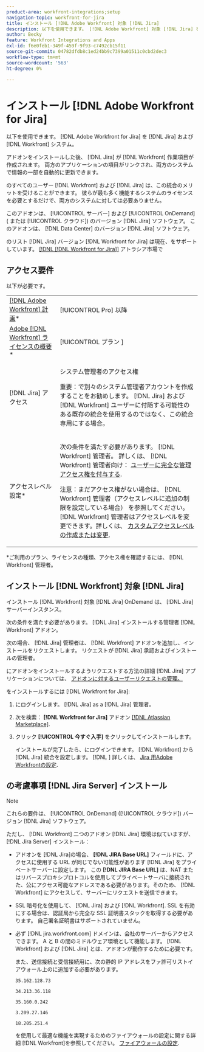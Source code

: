 ```yaml
---
product-area: workfront-integrations;setup
navigation-topic: workfront-for-jira
title: インストール [!DNL Adobe Workfront] 対象 [!DNL Jira]
description: 以下を使用できます。 [!DNL Adobe Workfront] 対象 [!DNL Jira] を [!DNL Jira] および [!DNL Workfront] システム。
author: Becky
feature: Workfront Integrations and Apps
exl-id: f6e0feb1-349f-459f-9f93-c7492cb15f11
source-git-commit: 04782dfdb8c1ed24bb9c7399a01511c0cbd2dec3
workflow-type: tm+mt
source-wordcount: '563'
ht-degree: 0%

---
```


# インストール [!DNL Adobe Workfront for Jira]

以下を使用できます。 [!DNL Adobe Workfront for Jira] を [!DNL Jira] および [!DNL Workfront] システム。

アドオンをインストールした後、 [!DNL Jira] が [!DNL Workfront] 作業項目が作成されます。 両方のアプリケーションの項目がリンクされ、両方のシステムで情報の一部を自動的に更新できます。

のすべてのユーザー [!DNL Workfront] および [!DNL Jira] は、この統合のメリットを受けることができます。 彼らが最も多く機能するシステムのライセンスを必要とするだけで、両方のシステムに対しては必要ありません。

このアドオンは、 [!UICONTROL サーバー] および [!UICONTROL OnDemand] ( または [!UICONTROL クラウド]) のバージョン [!DNL Jira] ソフトウェア。 このアドオンは、 [!DNL Data Center] のバージョン [!DNL Jira] ソフトウェア。

のリスト [!DNL Jira] バージョン [!DNL Workfront for Jira] は現在、をサポートしています。 [[!DNL [!DNL Workfront for Jira]]](https://marketplace.atlassian.com/apps/1218653/workfront-for-jira?hosting=cloud&amp;tab=overview) アトラシア市場で

## アクセス要件

以下が必要です。

<table style="table-layout:auto"> 
 <col> 
 <col> 
 <tbody> 
  <tr> 
   <td role="rowheader"><a href="https://www.workfront.com/plans" target="_blank">[!DNL Adobe Workfront] 計画</a>*</td> 
   <td> <p>[!UICONTROL Pro] 以降</p> </td> 
  </tr> 
  <tr> 
   <td role="rowheader"><a href="../../administration-and-setup/add-users/access-levels-and-object-permissions/wf-licenses.md" class="MCXref xref">Adobe [!DNL Workfront] ライセンスの概要</a>*</td> 
   <td> <p>[!UICONTROL プラン ]</p> </td> 
  </tr> 
  <tr> 
   <td role="rowheader">[!DNL Jira] アクセス</td> 
   <td> <p>システム管理者のアクセス権</p> <p>重要：で別々のシステム管理者アカウントを作成することをお勧めします。 [!DNL Jira] および [!DNL Workfront] ユーザーに付随する可能性のある既存の統合を使用するのではなく、この統合専用にする場合。</p> </td> 
  </tr> 
  <tr> 
   <td role="rowheader">アクセスレベル設定*</td> 
   <td> <p>次の条件を満たす必要があります。 [!DNL Workfront] 管理者。 詳しくは、 [!DNL Workfront] 管理者向け： <a href="../../administration-and-setup/add-users/configure-and-grant-access/grant-a-user-full-administrative-access.md" class="MCXref xref">ユーザーに完全な管理アクセス権を付与する</a>.</p> <p>注意：まだアクセス権がない場合は、 [!DNL Workfront] 管理者（アクセスレベルに追加の制限を設定している場合） を参照してください。 [!DNL Workfront] 管理者はアクセスレベルを変更できます。詳しくは、 <a href="../../administration-and-setup/add-users/configure-and-grant-access/create-modify-access-levels.md" class="MCXref xref">カスタムアクセスレベルの作成または変更</a>.</p> </td> 
  </tr> 
 </tbody> 
</table>

&#42;ご利用のプラン、ライセンスの種類、アクセス権を確認するには、 [!DNL Workfront] 管理者。

## インストール [!DNL Workfront] 対象 [!DNL Jira]

インストール [!DNL Workfront] 対象 [!DNL Jira] OnDemand は、 [!DNL Jira] サーバーインスタンス。

次の条件を満たす必要があります。 [!DNL Jira] インストールする管理者 [!DNL Workfront] アドオン。

次の場合、 [!DNL Jira] 管理者は、 [!DNL Workfront] アドオンを追加し、インストールをリクエストします。 リクエストが [!DNL Jira] 承認およびインストールの管理者。

にアドオンをインストールするようリクエストする方法の詳細 [!DNL Jira] アプリケーションについては、 [アドオンに対するユーザーリクエストの管理。](https://confluence.atlassian.com/upm/managing-user-requests-for-add-ons-781394968.html)

をインストールするには [!DNL Workfront for Jira]:

1. にログインします。 [!DNL Jira] as a [!DNL Jira] 管理者。
1. 次を検索： **[!DNL Workfront for Jira]** アドオン [[!DNL Atlassian Marketplace]](https://marketplace.atlassian.com/apps/1218653/workfront-for-jira?hosting=cloud&amp;tab=overview).

1. クリック **[!UICONTROL 今すぐ入手]** をクリックしてインストールします。

   インストールが完了したら、にログインできます。 [!DNL Workfront] から [!DNL Jira] 統合を設定します。
   [!DNL ]
詳しくは、 [Jira 用Adobe Workfrontの設定](../../workfront-integrations-and-apps/use-workfront-with-jira/configure-workfront-for-jira.md).

## の考慮事項 [!DNL Jira Server] インストール

>[!NOTE]
>
>これらの要件は、 [!UICONTROL OnDemand] ([!UICONTROL クラウド]) バージョン [!DNL Jira] ソフトウェア。

ただし、 [!DNL Workfront] 二つのアドオン [!DNL Jira] 環境は似ていますが、 [!DNL Jira Server] インストール：

* アドオンを [!DNL Jira]の場合、 **[!DNL JIRA Base URL]** フィールドに、アクセスに使用する URL が同じでない可能性があります [!DNL Jira] をプライベートサーバーに設定します。 この **[!DNL JIRA Base URL]** は、NAT またはリバースプロキシプロトコルを使用してプライベートサーバに接続された、公にアクセス可能なアドレスである必要があります。そのため、 [!DNL Workfront] にアクセスして、サーバーにリクエストを送信できます。

* SSL 暗号化を使用して、 [!DNL Jira] および [!DNL Workfront]. SSL を有効にする場合は、認証局から完全な SSL 証明書スタックを取得する必要があります。 自己署名証明書はサポートされていません。
* 必ず [!DNL jira.workfront.com] ドメインは、会社のサーバーからアクセスできます。 A と B の間のミドルウェア環境として機能します。 [!DNL Workfront] および [!DNL Jira] とは、アドオンが動作するために必要です。

   また、送信接続と受信接続用に、次の静的 IP アドレスをファ許可リストイアウォール上のに追加する必要があります。

   `35.162.128.73`

   `34.213.36.118`

   `35.160.0.242`

   `3.209.27.146`

   `18.205.251.4`

   を使用して最適な機能を実現するためのファイアウォールの設定に関する詳細 [!DNL Workfront]を参照してください。 [ファイアウォールの設定](../../administration-and-setup/get-started-wf-administration/configure-your-firewall.md).

